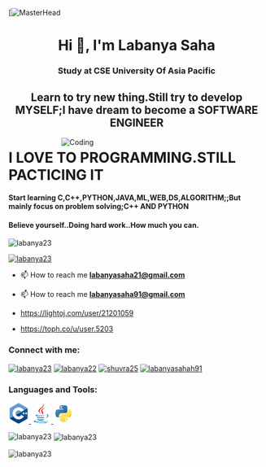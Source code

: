 [![MasterHead](https://www.mtu.edu/cs/undergraduate/software/what/images/software-engineering-banner2400.jpg)
<h1 align="center">Hi 👋, I'm Labanya Saha</h1>
<h3 align="center">Study at CSE University Of Asia Pacific</h3>
<h2 align="center">Learn to try new thing.Still try to develop MYSELF;I have dream to become a SOFTWARE ENGINEER</h2>
<img align="right" alt="Coding" width="400" src="https://i.pinimg.com/originals/e7/26/c7/e726c74ac081eed50feee1433d12c998.gif">
<h1 align="left"> I LOVE TO PROGRAMMING.STILL PACTICING IT</h1>
<h4 align="left">Start learning C,C++,PYTHON,JAVA,ML,WEB,DS,ALGORITHM;;But mainly focus on problem solving;C++ AND PYTHON</h4>
<h4 align="left">Believe yourself..Doing hard work..How much you can.</h4>

<p align="left"> <img src="https://komarev.com/ghpvc/?username=labanya23&label=Profile%20views&color=0e75b6&style=flat" alt="labanya23" /> </p>

<p align="left"> <a href="https://github.com/ryo-ma/github-profile-trophy"><img src="https://github-profile-trophy.vercel.app/?username=labanya23" alt="labanya23" /></a> </p>

- 📫 How to reach me **labanyasaha21@gmail.com**
- 📫 How to reach me **labanyasaha91@gmail.com**

- https://lightoj.com/user/21201059
- https://toph.co/u/user.5203


<h3 align="left">Connect with me:</h3>
<p align="left">
<a href="https://www.codechef.com/users/labanya23" target="blank"><img align="center" src="https://cdn.jsdelivr.net/npm/simple-icons@3.1.0/icons/codechef.svg" alt="labanya23" height="30" width="40" /></a>
<a href="https://codeforces.com/profile/labanya22" target="blank"><img align="center" src="https://raw.githubusercontent.com/rahuldkjain/github-profile-readme-generator/master/src/images/icons/Social/codeforces.svg" alt="labanya22" height="30" width="40" /></a>
<a href="https://codeforces.com/profile/Shuvra25"target="blank"><img align="center" src="https://raw.githubusercontent.com/rahuldkjain/github-profile-readme-generator/master/src/images/icons/Social/codeforces.svg" alt="shuvra25" height="30" width="40" /></a> 
  <a href="https://www.codechef.com/users/labanyasaha91" target="blank"><img align="center" src="https://cdn.jsdelivr.net/npm/simple-icons@3.1.0/icons/codechef.svg" alt="labanyasahah91" height="30" width="40" /></a>
</p>

<h3 align="left">Languages and Tools:</h3>
<p align="left"> <a href="https://www.w3schools.com/cpp/" target="_blank" rel="noreferrer"> <img src="https://raw.githubusercontent.com/devicons/devicon/master/icons/cplusplus/cplusplus-original.svg" alt="cplusplus" width="40" height="40"/> </a> <a href="https://www.java.com" target="_blank" rel="noreferrer"> <img src="https://raw.githubusercontent.com/devicons/devicon/master/icons/java/java-original.svg" alt="java" width="40" height="40"/> </a> <a href="https://www.python.org" target="_blank" rel="noreferrer"> <img src="https://raw.githubusercontent.com/devicons/devicon/master/icons/python/python-original.svg" alt="python" width="40" height="40"/> </a> </p>

<p><img align="left" src="https://github-readme-stats.vercel.app/api/top-langs?username=labanya23&show_icons=true&locale=en&layout=compact" alt="labanya23" /></p>

<p>&nbsp;<img align="center" src="https://github-readme-stats.vercel.app/api?username=labanya23&show_icons=true&locale=en" alt="labanya23" /></p>

<p><img align="center" src="https://github-readme-streak-stats.herokuapp.com/?user=labanya23&" alt="labanya23" /></p>
